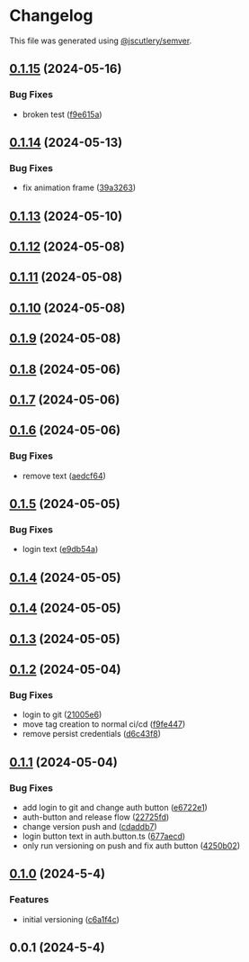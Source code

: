 # Changelog

This file was generated using [@jscutlery/semver](https://github.com/jscutlery/semver).

## [0.1.15](https://github.com/CIRI2-s6/ciri2-app/compare/frontend-0.1.14...frontend-0.1.15) (2024-05-16)


### Bug Fixes

* broken test ([f9e615a](https://github.com/CIRI2-s6/ciri2-app/commit/f9e615a3840abe046f5e14bf856a9c6da1da9cec))

## [0.1.14](https://github.com/CIRI2-s6/ciri2-app/compare/frontend-0.1.13...frontend-0.1.14) (2024-05-13)


### Bug Fixes

* fix animation frame ([39a3263](https://github.com/CIRI2-s6/ciri2-app/commit/39a326306183391f50842f20d5295cc8ffba4144))

## [0.1.13](https://github.com/CIRI2-s6/ciri2-app/compare/frontend-0.1.12...frontend-0.1.13) (2024-05-10)

## [0.1.12](https://github.com/CIRI2-s6/ciri2-app/compare/frontend-0.1.11...frontend-0.1.12) (2024-05-08)

## [0.1.11](https://github.com/CIRI2-s6/ciri2-app/compare/frontend-0.1.10...frontend-0.1.11) (2024-05-08)

## [0.1.10](https://github.com/CIRI2-s6/ciri2-app/compare/frontend-0.1.9...frontend-0.1.10) (2024-05-08)

## [0.1.9](https://github.com/CIRI2-s6/ciri2-app/compare/frontend-0.1.8...frontend-0.1.9) (2024-05-08)

## [0.1.8](https://github.com/CIRI2-s6/ciri2-app/compare/frontend-0.1.7...frontend-0.1.8) (2024-05-06)

## [0.1.7](https://github.com/CIRI2-s6/ciri2-app/compare/frontend-0.1.6...frontend-0.1.7) (2024-05-06)

## [0.1.6](https://github.com/CIRI2-s6/ciri2-app/compare/frontend-0.1.5...frontend-0.1.6) (2024-05-06)


### Bug Fixes

* remove text ([aedcf64](https://github.com/CIRI2-s6/ciri2-app/commit/aedcf64ae40a9b0af21068207a09af4ee2482dd7))

## [0.1.5](https://github.com/CIRI2-s6/ciri2-app/compare/frontend-0.1.4...frontend-0.1.5) (2024-05-05)


### Bug Fixes

* login text ([e9db54a](https://github.com/CIRI2-s6/ciri2-app/commit/e9db54a2f489544bba0c40533d0dd9a93cd273e0))

## [0.1.4](https://github.com/CIRI2-s6/ciri2-app/compare/frontend-0.1.3...frontend-0.1.4) (2024-05-05)

## [0.1.4](https://github.com/CIRI2-s6/ciri2-app/compare/frontend-0.1.3...frontend-0.1.4) (2024-05-05)

## [0.1.3](https://github.com/CIRI2-s6/ciri2-app/compare/frontend-0.1.2...frontend-0.1.3) (2024-05-05)

## [0.1.2](https://github.com/CIRI2-s6/ciri2-app/compare/frontend-0.1.1...frontend-0.1.2) (2024-05-04)


### Bug Fixes

* login to git ([21005e6](https://github.com/CIRI2-s6/ciri2-app/commit/21005e651d75944e99abdebaf80441c317534549))
* move tag creation to normal ci/cd ([f9fe447](https://github.com/CIRI2-s6/ciri2-app/commit/f9fe44775809c49d241fe2b6d588978b36de2afb))
* remove persist credentials ([d6c43f8](https://github.com/CIRI2-s6/ciri2-app/commit/d6c43f8950113bee0baa1cd485fb437419f55ede))

## [0.1.1](https://github.com/CIRI2-s6/ciri2-app/compare/frontend-0.1.0...frontend-0.1.1) (2024-05-04)


### Bug Fixes

* add login to git and change auth button ([e6722e1](https://github.com/CIRI2-s6/ciri2-app/commit/e6722e1854632d6be7570dfbff1521da79539fa3))
* auth-button and release flow ([22725fd](https://github.com/CIRI2-s6/ciri2-app/commit/22725fdfb860788d424629d142857b8f2bb619b5))
* change version push and ([cdaddb7](https://github.com/CIRI2-s6/ciri2-app/commit/cdaddb75888cde6f44c561b923d8ace3160c35ad))
* login button text in auth.button.ts ([677aecd](https://github.com/CIRI2-s6/ciri2-app/commit/677aecdb8cdc20ff446d9ed822cb1c7ae5935320))
* only run versioning on push and fix auth button ([4250b02](https://github.com/CIRI2-s6/ciri2-app/commit/4250b0285affb4f11bae0fd20c46f80c70c3afe2))

## [0.1.0](https://github.com/CIRI2-s6/ciri2-app/compare/frontend-0.0.1...frontend-0.1.0) (2024-5-4)


### Features

* initial versioning ([c6a1f4c](https://github.com/CIRI2-s6/ciri2-app/commit/c6a1f4c65429deab4e2e317c18e97b14ed4622dc))

## 0.0.1 (2024-5-4)
